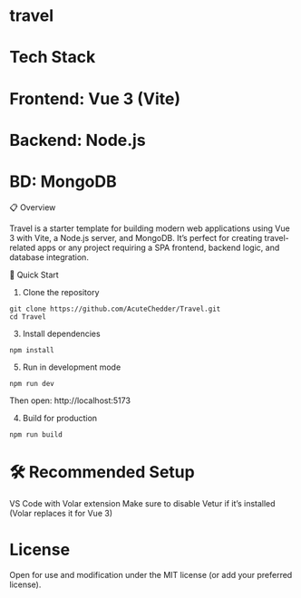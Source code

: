# travel

# Tech Stack

# Frontend: Vue 3 (Vite)
# Backend: Node.js
# BD: MongoDB

📋 Overview

Travel is a starter template for building modern web applications using Vue 3 with Vite, a Node.js server, and MongoDB.
It’s perfect for creating travel-related apps or any project requiring a SPA frontend, backend logic, and database integration.

🚀 Quick Start
1. Clone the repository
```
git clone https://github.com/AcuteChedder/Travel.git
cd Travel
```

3. Install dependencies
```
npm install
```

5. Run in development mode
```
npm run dev
```

Then open: http://localhost:5173

4. Build for production
```
npm run build
```

# 🛠 Recommended Setup

VS Code with Volar extension
Make sure to disable Vetur if it’s installed (Volar replaces it for Vue 3)

# License
Open for use and modification under the MIT license (or add your preferred license).
